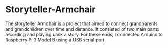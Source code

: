 # Storyteller-Armchair
The storyteller Armchair is a project that aimed to connect grandparents and grandchildren over time and distance. It consisted of two main parts: recording and playing back a story. For these ends, I connected Arduino to Raspberry Pi 3 Model B using a USB serial port.
